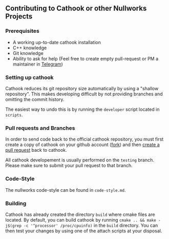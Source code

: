 ## Contributing to Cathook or other Nullworks Projects

### Prerequisites

- A working up-to-date cathook installation
- C++ knowledge
- Git knowledge
- Ability to ask for help (Feel free to create empty pull-request or PM a maintainer in [Telegram](https://t.me/nullifiedcat))

### Setting up cathook

Cathook reduces its git repository size automatically by using a "shallow repository". This makes developing difficult by not providing branches and omitting the commit history.

The easiest way to undo this is by running the `developer` script located in `scripts`.

### Pull requests and Branches

In order to send code back to the official cathook repository, you must first create a copy of cathook on your github account ([fork](https://help.github.com/articles/creating-a-pull-request-from-a-fork/)) and then [create a pull request](https://help.github.com/articles/creating-a-pull-request-from-a-fork/) back to cathook.

All cathook developement is usually performed on the `testing` branch. Please make sure to submit your pull request to that branch. 

### Code-Style

The nullworks code-style can be found in `code-style.md`.

### Building

Cathook has already created the directory `build` where cmake files are located. By default, you can build cathook by running `cmake .. && make -j$(grep -c '^processor' /proc/cpuinfo)` in the `build` directory. You can then test your changes by using one of the attach scripts at your disposal.

